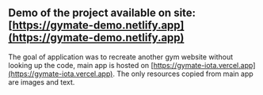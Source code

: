 ## Demo of the project available on site: [https://gymate-demo.netlify.app](https://gymate-demo.netlify.app)

The goal of application was to recreate another gym website without looking up the code, main app is hosted on [https://gymate-iota.vercel.app](https://gymate-iota.vercel.app).
The only resources copied from main app are images and text.
